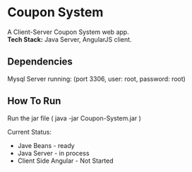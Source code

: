 # Coupon System
A Client-Server Coupon System web app.  
**Tech Stack:** Java Server, AngularJS client.
  
## Dependencies
Mysql Server running: (port 3306, user: root, password: root)

## How To Run
Run the jar file  ( java -jar Coupon-System.jar )


Current Status:
* Jave Beans - ready
* Java Server - in process
* Client Side Angular - Not Started

